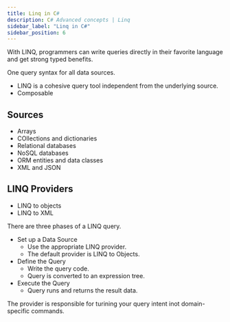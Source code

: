```yaml
---
title: Linq in C#
description: C# Advanced concepts | Linq
sidebar_label: "Linq in C#"
sidebar_position: 6
---
```


With LINQ, programmers can write queries directly in their favorite language and get strong typed benefits.

One query syntax for all data sources.

- LINQ is a cohesive query tool independent from the underlying source.
- Composable

## Sources

- Arrays
- COllections and dictionaries
- Relational databases
- NoSQL databases
- ORM entities and data classes
- XML and JSON

## LINQ Providers

- LINQ to objects
- LINQ to XML

There are three phases of a LINQ query.

- Set up a Data Source
  - Use the appropriate LINQ provider.
  - The default provider is LINQ to Objects.
- Define the Query
  - Write the query code.
  - Query is converted to an expression tree.
- Execute the Query
  - Query runs and returns the result data.

The provider is responsible for turining your query intent inot domain-specific commands.
